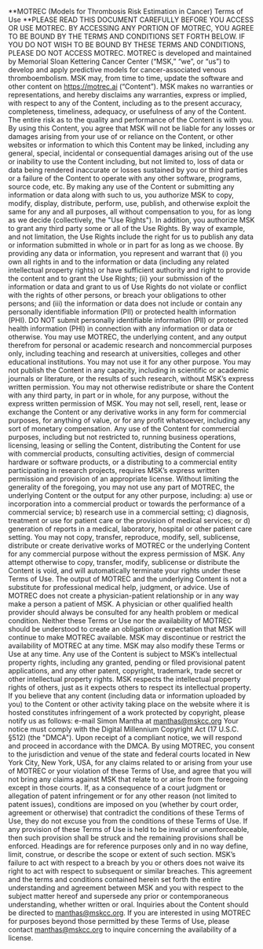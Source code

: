 **MOTREC (Models for Thrombosis Risk Estimation in Cancer) Terms of Use 
**PLEASE READ THIS DOCUMENT CAREFULLY BEFORE YOU ACCESS OR USE MOTREC. BY ACCESSING ANY PORTION OF MOTREC, YOU AGREE TO BE BOUND BY THE TERMS AND CONDITIONS SET FORTH BELOW. IF YOU DO NOT WISH TO BE BOUND BY THESE TERMS AND CONDITIONS, PLEASE DO NOT ACCESS MOTREC.
MOTREC is developed and maintained by Memorial Sloan Kettering Cancer Center (“MSK,” “we”, or “us”) to develop and apply predictive models for cancer-associated venous thromboembolism. MSK may, from time to time, update the software and other content on https://motrec.ai (“Content”). MSK makes no warranties or representations, and hereby disclaims any warranties, express or implied, with respect to any of the Content, including as to the present accuracy, completeness, timeliness, adequacy, or usefulness of any of the Content. The entire risk as to the quality and performance of the Content is with you. By using this Content, you agree that MSK will not be liable for any losses or damages arising from your use of or reliance on the Content, or other websites or information to which this Content may be linked, including any general, special, incidental or consequential damages arising out of the use or inability to use the Content including, but not limited to, loss of data or data being rendered inaccurate or losses sustained by you or third parties or a failure of the Content to operate with any other software, programs, source code, etc. 
By making any use of the Content or submitting any information or data along with such to us, you authorize MSK to copy, modify, display, distribute, perform, use, publish, and otherwise exploit the same for any and all purposes, all without compensation to you, for as long as we decide (collectively, the "Use Rights"). In addition, you authorize MSK to grant any third party some or all of the Use Rights. By way of example, and not limitation, the Use Rights include the right for us to publish any data or information submitted in whole or in part for as long as we choose. By providing any data or information, you represent and warrant that (i) you own all rights in and to the information or data (including any related intellectual property rights) or have sufficient authority and right to provide the content and to grant the Use Rights; (ii) your submission of the information or data and grant to us of Use Rights do not violate or conflict with the rights of other persons, or breach your obligations to other persons; and (iii) the information or data does not include or contain any personally identifiable information (PII) or protected health information (PHI).
DO NOT submit personally identifiable information (PII) or protected health information (PHI) in connection with any information or data or otherwise.
You may use MOTREC, the underlying content, and any output therefrom for personal or academic research and noncommercial purposes only, including teaching and research at universities, colleges and other educational institutions. You may not use it for any other purpose. You may not publish the Content in any capacity, including in scientific or academic journals or literature, or the results of such research, without MSK’s express written permission. You may not otherwise redistribute or share the Content with any third party, in part or in whole, for any purpose, without the express written permission of MSK. You may not sell, resell, rent, lease or exchange the Content or any derivative works in any form for commercial purposes, for anything of value, or for any profit whatsoever, including any sort of monetary compensation. Any use of the Content for commercial purposes, including but not restricted to, running business operations, licensing, leasing or selling the Content, distributing the Content for use with commercial products, consulting activities, design of commercial hardware or software products, or a distributing to a commercial entity participating in research projects, requires MSK’s express written permission and provision of an appropriate license.
Without limiting the generality of the foregoing, you may not use any part of MOTREC, the underlying Content or the output for any other purpose, including:
a)	use or incorporation into a commercial product or towards the performance of a commercial service;
b)	research use in a commercial setting;
c)	diagnosis, treatment or use for patient care or the provision of medical services; or
d)	generation of reports in a medical, laboratory, hospital or other patient care setting.
You may not copy, transfer, reproduce, modify, sell, sublicense, distribute or create derivative works of MOTREC or the underlying Content for any commercial purpose without the express permission of MSK. Any attempt otherwise to copy, transfer, modify, sublicense or distribute the Content is void, and will automatically terminate your rights under these Terms of Use.
The output of MOTREC and the underlying Content is not a substitute for professional medical help, judgment, or advice. Use of MOTREC does not create a physician-patient relationship or in any way make a person a patient of MSK. A physician or other qualified health provider should always be consulted for any health problem or medical condition. 
Neither these Terms or Use nor the availability of MOTREC should be understood to create an obligation or expectation that MSK will continue to make MOTREC available. MSK may discontinue or restrict the availability of MOTREC at any time. MSK may also modify these Terms or Use at any time.
Any use of the Content is subject to MSK’s intellectual property rights, including any granted, pending or filed provisional patent applications, and any other patent, copyright, trademark, trade secret or other intellectual property rights. MSK respects the intellectual property rights of others, just as it expects others to respect its intellectual property. If you believe that any content (including data or information uploaded by you) to the Content or other activity taking place on the website where it is hosted constitutes infringement of a work protected by copyright, please notify us as follows:
e-mail Simon Mantha at manthas@mskcc.org
Your notice must comply with the Digital Millennium Copyright Act (17 U.S.C. §512) (the "DMCA"). Upon receipt of a compliant notice, we will respond and proceed in accordance with the DMCA.
By using MOTREC, you consent to the jurisdiction and venue of the state and federal courts located in New York City, New York, USA, for any claims related to or arising from your use of MOTREC or your violation of these Terms of Use, and agree that you will not bring any claims against MSK that relate to or arise from the foregoing except in those courts. 
If, as a consequence of a court judgment or allegation of patent infringement or for any other reason (not limited to patent issues), conditions are imposed on you (whether by court order, agreement or otherwise) that contradict the conditions of these Terms of Use, they do not excuse you from the conditions of these Terms of Use. 
If any provision of these Terms of Use is held to be invalid or unenforceable, then such provision shall be struck and the remaining provisions shall be enforced. Headings are for reference purposes only and in no way define, limit, construe, or describe the scope or extent of such section. MSK’s failure to act with respect to a breach by you or others does not waive its right to act with respect to subsequent or similar breaches. This agreement and the terms and conditions contained herein set forth the entire understanding and agreement between MSK and you with respect to the subject matter hereof and supersede any prior or contemporaneous understanding, whether written or oral.
Inquiries about the Content should be directed to manthas@mskcc.org.
If you are interested in using MOTREC for purposes beyond those permitted by these Terms of Use, please contact manthas@mskcc.org to inquire concerning the availability of a license.
